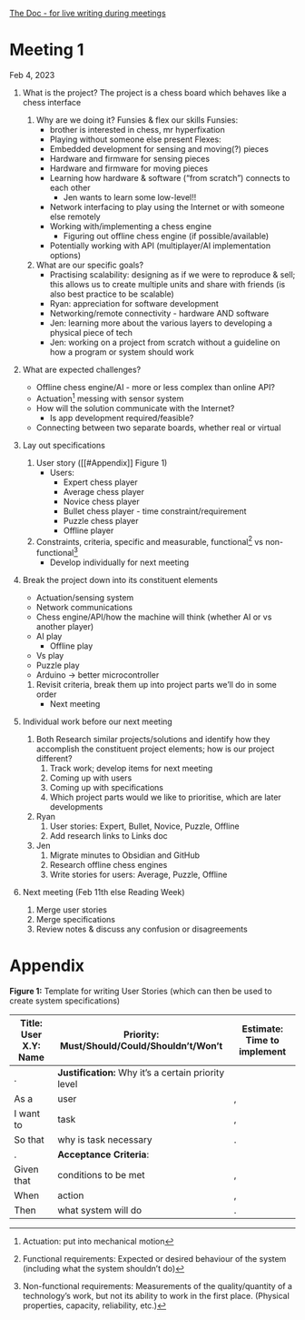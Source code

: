 [The Doc - for live writing during meetings](https://docs.google.com/document/d/10uYAXTEk28SbAr04uaPNPAYEJiAXg6bZaV-KybHBkks/edit)

# Meeting 1
Feb 4, 2023

1.  What is the project?
	The project is a chess board which behaves like a chess interface
	1. Why are we doing it?
			Funsies & flex our skills
			Funsies:
		- brother is interested in chess, mr hyperfixation
		- Playing without someone else present
			Flexes:
		-   Embedded development for sensing and moving(?) pieces
		-   Hardware and firmware for sensing pieces
		-   Hardware and firmware for moving pieces
		-   Learning how hardware & software (“from scratch”) connects to each other
			-   Jen wants to learn some low-level!!
		-   Network interfacing to play using the Internet or with someone else remotely
		-   Working with/implementing a chess engine
			-   Figuring out offline chess engine (if possible/available)
		-   Potentially working with API (multiplayer/AI implementation options)
	2.  What are our specific goals?
		- Practising scalability: designing as if we were to reproduce & sell; this allows us to create multiple units and share with friends (is also best practice to be scalable)
		- Ryan: appreciation for software development
		- Networking/remote connectivity - hardware AND software
		- Jen: learning more about the various layers to developing a physical piece of tech
		- Jen: working on a project from scratch without a guideline on how a program or system should work

2.  What are expected challenges?
	- Offline chess engine/AI - more or less complex than online API?
	- Actuation[^1] messing with sensor system
	- How will the solution communicate with the Internet?
		- Is app development required/feasible?
	- Connecting between two separate boards, whether real or virtual

3.  Lay out specifications
	1. User story ([[#Appendix]] Figure 1)
	    - Users:
		    - Expert chess player
		    - Average chess player
		    - Novice chess player
		    - Bullet chess player - time constraint/requirement 
		    - Puzzle chess player 
		    - Offline player
	2. Constraints, criteria, specific and measurable, functional[^2] vs non-functional[^3]
		- Develop individually for next meeting

4.  Break the project down into its constituent elements
	- Actuation/sensing system
	- Network communications
	- Chess engine/API/how the machine will think (whether AI or vs another player)
	- AI play
		- Offline play
	- Vs play
	- Puzzle play
	- Arduino -> better microcontroller
	1. Revisit criteria, break them up into project parts we’ll do in some order
		- Next meeting

5.  Individual work before our next meeting
	1. Both Research similar projects/solutions and identify how they accomplish the constituent project elements; how is our project different?
		1. Track work; develop items for next meeting
		2. Coming up with users
		3. Coming up with specifications
		4. Which project parts would we like to prioritise, which are later developments
	3.  Ryan
		1. User stories: Expert, Bullet, Novice, Puzzle, Offline
		2. Add research links to Links doc
	4.  Jen
		1. Migrate minutes to Obsidian and GitHub
		2. Research offline chess engines
		3. Write stories for users: Average, Puzzle, Offline

6.  Next meeting (Feb 11th else Reading Week)
	1. Merge user stories
	2. Merge specifications
	3. Review notes & discuss any confusion or disagreements

[^1]: Actuation: put into mechanical motion
[^2]: Functional requirements: Expected or desired behaviour of the system (including what the system shouldn’t do)
[^3]: Non-functional requirements: Measurements of the quality/quantity of a technology’s work, but not its ability to work in the first place. (Physical properties, capacity, reliability, etc.)



# Appendix

**Figure 1:** Template for writing User Stories (which can then be used to create system specifications)

**Title:** User X.Y: Name | **Priority:** Must/Should/Could/Shouldn’t/Won’t | **Estimate:** Time to implement
-|-|-
. | **Justification:** Why it’s a certain priority level |
As a | user | ,
I want to | task | ,
So that | why is task necessary | .
. | **Acceptance Criteria**: |
Given that | conditions to be met | ,
When | action | , 
Then | what system will do | . 
